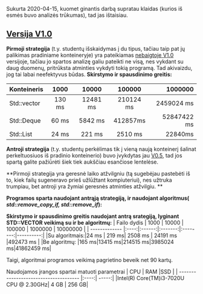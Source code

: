Sukurta 2020-04-15, kuomet ginantis darbą supratau klaidas (kurios iš esmės buvo analizės trūkumas), tad jas ištaisiau. 
## [Versija V1.0](https://github.com/gabijabalionyt/2-uzduotis/releases/tag/V1.1) 
**Pirmoji strategija** (t.y. studentų išskaidymas į du tipus, tačiau taip pat jų palikimas pradiniame konteineryje) yra pateikiamas [nebaigtoje V1.0](https://github.com/gabijabalionyt/2-uzduotis/releases/tag/V1.0.0) versijoje, tačiau jo spartos analizę galiu pateikti ne visą, nes vykdant su daug duomenų, pritrūksta atminties vykdyti tokią programą. Tad akivaizdu, jog tai labai neefektyvus būdas. 
**Skirstymo ir spausdinimo greitis:**

|Konteineris| 1000  |10000    | 100000   |1000000      | 
| --------- |:-----:| :------:|:--------:| -----------:|
|Std::vector| 130 ms| 12481 ms| 210124 ms| 2459024 ms  | 
|Std::Deque | 60 ms | 5842 ms | 412857ms | 52847422 ms | 
|Std::List  | 24 ms | 221 ms  | 2510 ms  | 22840ms     | 



**Antroji strategija** (t.y. studentų perkėlimas tik į vieną naują konteinerį šalinat perkeltuosiuos iš pradinio konteinerio) buvo įvykdytas jau [V0.5](https://github.com/gabijabalionyt/2-uzduotis/releases/tag/V05), tad jos spartą galite pažiūrėti šiek tiek aukščiau esančiose lentelėse. 

 **Pirmoji strategija yra geresnė laiko atžvilgniu (tą sugebėjau pastebėti iš to, kiek failų sugeneravo prieš užlūžtant kompiuteriui), nes užtruka trumpiau, bet antroji yra žymiai geresnės atminties atžvilgiu. **

**Programos sparta naudojant antrąją strategiją, ir naudojant algoritmus( *std::remove_copy_if, std::remove_if*):**



**Skirstymo ir spausdinimo greitis naudojant antrą srategiją, lyginant STD::VECTOR veikimą su ir be algoritmų:**
|  Failo dydis  | 1000 |  10000 |  100000 | 1000000  |  10000000 |
| ------------- |:----:|:------:|:-------:|:--------:|----------:|
|Su algoritmais:|24 ms | 219  ms| 2508 ms | 24191 ms |492473  ms |
|Be algoritmų:  |165 ms|13415 ms|214515 ms|3985024 ms|41862459 ms|

Taigi, algoritmai programos veikimą pagrietino beveik net 90 kartų. 

Naudojamos įrangos spartai matuoti parametrai
|                   CPU                 | RAM  |SSD    |
| ------------------------------------- |:----:| -----:|
|Intel(R) Core(TM)i3-7020U CPU @ 2.30GHz| 4 GB | 256 GB| 
